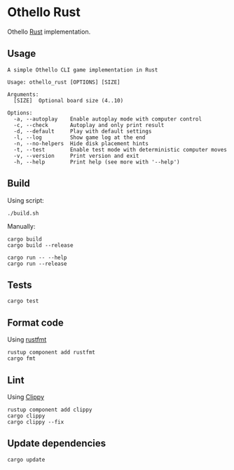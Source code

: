 # Othello Rust

Othello [Rust](https://www.rust-lang.org/) implementation.

## Usage

```console
A simple Othello CLI game implementation in Rust

Usage: othello_rust [OPTIONS] [SIZE]

Arguments:
  [SIZE]  Optional board size (4..10)

Options:
  -a, --autoplay    Enable autoplay mode with computer control
  -c, --check       Autoplay and only print result
  -d, --default     Play with default settings
  -l, --log         Show game log at the end
  -n, --no-helpers  Hide disk placement hints
  -t, --test        Enable test mode with deterministic computer moves
  -v, --version     Print version and exit
  -h, --help        Print help (see more with '--help')
```

## Build

Using script:

```shell
./build.sh
```

Manually:

```shell
cargo build
cargo build --release

cargo run -- --help
cargo run --release
```

## Tests

```shell
cargo test
```

## Format code

Using [rustfmt](https://github.com/rust-lang/rustfmt)

```shell
rustup component add rustfmt
cargo fmt
```

## Lint

Using [Clippy](https://github.com/rust-lang/rust-clippy)

```shell
rustup component add clippy
cargo clippy
cargo clippy --fix
```

## Update dependencies

```shell
cargo update
```
